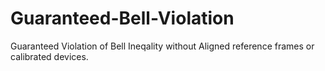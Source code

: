 # Guaranteed-Bell-Violation
Guaranteed Violation of Bell Ineqality without Aligned reference frames or calibrated devices.
